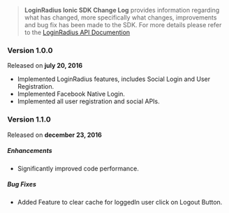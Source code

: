 > **LoginRadius Ionic SDK Change Log** provides information regarding what has changed, more specifically what changes, improvements and bug fix has been made to the SDK. For more details please refer to the [LoginRadius API Documention](http://apidocs.loginradius.com/docs/ionic)

### Version 1.0.0
Released on **july 20,  2016**

   - Implemented LoginRadius features, includes Social Login and User Registration.
   - Implemented Facebook Native Login.
   - Implemented all user registration and social APIs.



### Version 1.1.0
Released on **december 23,  2016**

##### Enhancements

   - Significantly improved code performance.
  
##### Bug Fixes
   
   - Added Feature to clear cache for loggedIn user click on Logout Button.
  
